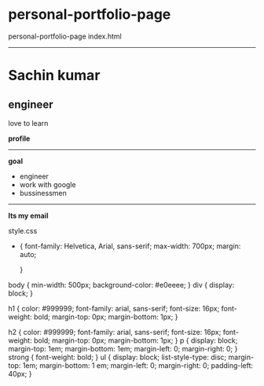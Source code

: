 # personal-portfolio-page
personal-portfolio-page
index.html
<!DOCTYPE html>
<html>
<head>
  <title>personal potfolio page</title>
<link href="style.css" type="text/css" rel="stylesheet">
 
  <hr>


  </head>
<body>
  <div class="ProfileBody">
    <h1>Sachin kumar</h1>
    <h2>engineer</h2>
  </div>
    <p>love to learn</p>
  <strong>profile</strong>
  <hr>
  <p> <strong>goal</strong>
    </p>
<ul>
  <li>engineer</li>
  <li>work with google</li>
  <li>bussinessmen</li>
</ul>
  <hr>
  <p><strong><a href="sachinrajput1608@gmail.com"></a>Its my email</strong></p>


</body>
</html>

style.css
* {
    font-family: Helvetica, Arial, sans-serif;
    max-width: 700px;
    margin: auto;

  }


body {
      min-width: 500px;
      background-color: #e0eeee;
  }
div {
  display: block;
}

h1 {
color: #999999;
font-family: arial, sans-serif;
font-size: 16px;
font-weight: bold;
margin-top: 0px;
margin-bottom: 1px;
}

h2 {
color: #999999;
font-family: arial, sans-serif;
font-size: 16px;
font-weight: bold;
margin-top: 0px;
margin-bottom: 1px;
}
p {
  display: block;
  margin-top: 1em;
  margin-bottom: 1em;
  margin-left: 0;
  margin-right: 0;
}
strong {
  font-weight: bold;
}
ul {
  display: block;
  list-style-type: disc;
  margin-top: 1em;
  margin-bottom: 1 em;
  margin-left: 0;
  margin-right: 0;
  padding-left: 40px;
}
